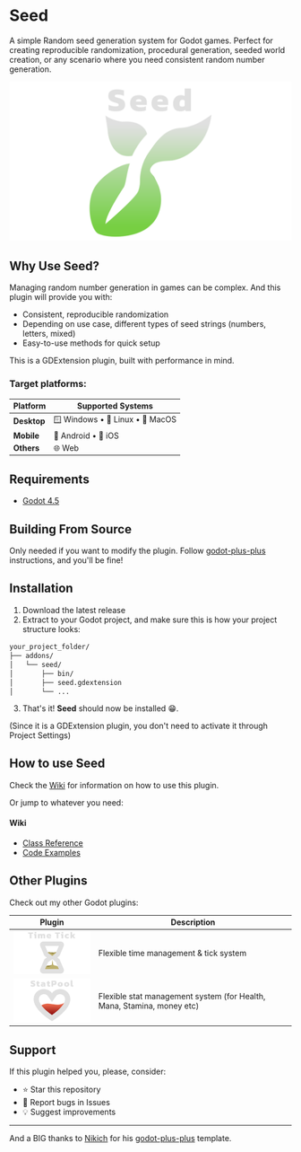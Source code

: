 # Seed
A simple Random seed generation system for Godot games. Perfect for creating reproducible randomization, procedural generation, seeded world creation, or any scenario where you need consistent random number generation.

![Header Image](https://raw.githubusercontent.com/shoyguer/seed/refs/heads/main/brand/header_image.png)

## Why Use Seed?
Managing random number generation in games can be complex. And this plugin will provide you with:
- Consistent, reproducible randomization
- Depending on use case, different types of seed strings (numbers, letters, mixed)
- Easy-to-use methods for quick setup

This is a GDExtension plugin, built with performance in mind.

### Target platforms:
| Platform | Supported Systems |
|----------|------------------|
| **Desktop** | 🪟 Windows • 🐧 Linux • 🍎 MacOS |
| **Mobile** | 🤖 Android • 📱 iOS |
| **Others** | 🌐 Web |

## Requirements
- [Godot 4.5](https://godotengine.org/)

## Building From Source
Only needed if you want to modify the plugin.
Follow [godot-plus-plus](https://github.com/nikoladevelops/godot-plus-plus/tree/main) instructions, and you'll be fine!

## Installation
1. Download the latest release
2. Extract to your Godot project, and make sure this is how your project structure looks:
```
your_project_folder/
├── addons/
│   └── seed/
│       ├── bin/
│       ├── seed.gdextension
│       └── ...
```
3. That's it! **Seed** should now be installed :grin:.

(Since it is a GDExtension plugin, you don't need to activate it through Project Settings)

## How to use Seed
Check the [Wiki](https://github.com/shoyguer/seed/wiki) for information on how to use this plugin.

Or jump to whatever you need:

#### Wiki
- [Class Reference](https://github.com/shoyguer/seed/wiki/1.-Class-Reference)
- [Code Examples](https://github.com/shoyguer/seed/wiki/2.1.-GDScript-Code-Example)

## Other Plugins
Check out my other Godot plugins:

| Plugin | Description |
|--------|-------------|
| [<img src="https://raw.githubusercontent.com/shoyguer/time-tick/refs/heads/main/brand/header_image.png" width="192">](https://github.com/shoyguer/time-tick) | Flexible time management & tick system |
| [<img src="https://raw.githubusercontent.com/shoyguer/stat-pool/refs/heads/main/brand/header_image.png" width="192">](https://github.com/shoyguer/stat-pool) | Flexible stat management system (for Health, Mana, Stamina, money etc) |

## Support
If this plugin helped you, please, consider:
- ⭐ Star this repository
- 🐛 Report bugs in Issues
- 💡 Suggest improvements

___

And a BIG thanks to [Nikich](https://github.com/nikoladevelops) for his [godot-plus-plus](https://github.com/nikoladevelops/godot-plus-plus) template.
